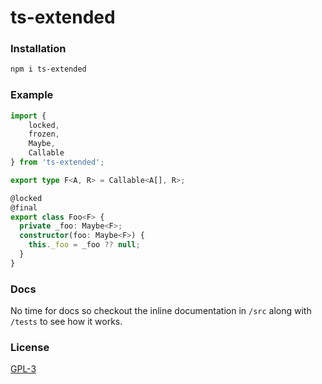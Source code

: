 # ts-extended

### Installation 
```bash
npm i ts-extended
```

### Example
```ts
import { 
    locked,
    frozen,
    Maybe,
    Callable
} from 'ts-extended';

export type F<A, R> = Callable<A[], R>;

@locked
@final
export class Foo<F> {
  private _foo: Maybe<F>;
  constructor(foo: Maybe<F>) {
    this._foo = _foo ?? null;
  }
}
```
### Docs
No time for docs so checkout the inline documentation in `/src` along with `/tests` to see how it works.
### License 
[GPL-3](/LICENSE)